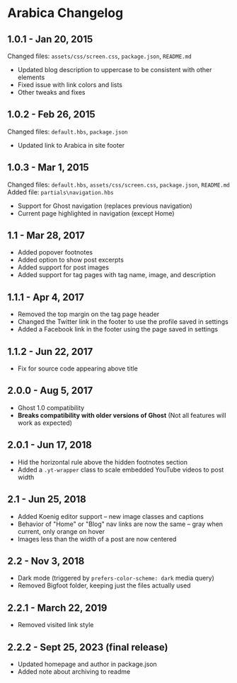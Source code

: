 # Arabica Changelog

## 1.0.1 - Jan 20, 2015
Changed files: `assets/css/screen.css`, `package.json`, `README.md`
- Updated blog description to uppercase to be consistent with other elements
- Fixed issue with link colors and lists
- Other tweaks and fixes

## 1.0.2 - Feb 26, 2015
Changed files: `default.hbs`, `package.json`
- Updated link to Arabica in site footer

## 1.0.3 - Mar 1, 2015
Changed files: `default.hbs`, `assets/css/screen.css`, `package.json`, `README.md`
Added file: `partials\navigation.hbs`
- Support for Ghost navigation (replaces previous navigation)
- Current page highlighted in navigation (except Home)

## 1.1 - Mar 28, 2017
- Added popover footnotes
- Added option to show post excerpts
- Added support for post images
- Added support for tag pages with tag name, image, and description

## 1.1.1 - Apr 4, 2017
- Removed the top margin on the tag page header
- Changed the Twitter link in the footer to use the profile saved in settings
- Added a Facebook link in the footer using the page saved in settings

## 1.1.2 - Jun 22, 2017
- Fix for source code appearing above title

## 2.0.0 - Aug 5, 2017
- Ghost 1.0 compatibility
- **Breaks compatibility with older versions of Ghost** (Not all features will work as expected)

## 2.0.1 - Jun 17, 2018
- Hid the horizontal rule above the hidden footnotes section
- Added a `.yt-wrapper` class to scale embedded YouTube videos to post width

## 2.1 - Jun 25, 2018
- Added Koenig editor support – new image classes and captions
- Behavior of "Home" or "Blog" nav links are now the same – gray when current, only orange on hover
- Images less than the width of a post are now centered

## 2.2 - Nov 3, 2018
- Dark mode (triggered by `prefers-color-scheme: dark` media query)
- Removed Bigfoot folder, keeping just the files actually used

## 2.2.1 - March 22, 2019
- Removed visited link style

## 2.2.2 - Sept 25, 2023 (final release)
- Updated homepage and author in package.json
- Added note about archiving to readme
